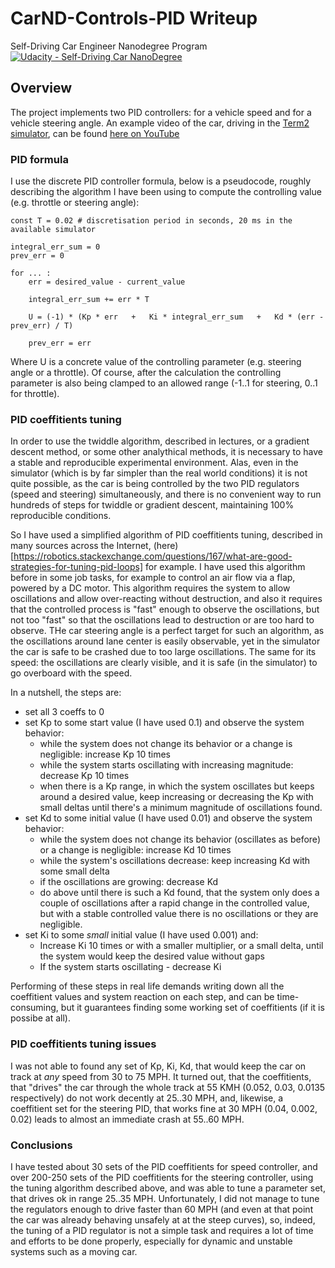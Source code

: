 # CarND-Controls-PID Writeup
Self-Driving Car Engineer Nanodegree Program
[![Udacity - Self-Driving Car NanoDegree](https://s3.amazonaws.com/udacity-sdc/github/shield-carnd.svg)](http://www.udacity.com/drive)

## Overview

The project implements two PID controllers: for a vehicle speed and for a vehicle steering angle. An example video of the car, driving in the [Term2 simulator](https://github.com/udacity/self-driving-car-sim/releases), can be found [here on YouTube](https://www.youtube.com/watch?v=0J0UKa9l3Ok)

### PID formula

I use the discrete PID controller formula, below is a pseudocode, roughly describing the algorithm I have been using to compute the controlling value (e.g. throttle or steering angle):

```
const T = 0.02 # discretisation period in seconds, 20 ms in the available simulator

integral_err_sum = 0
prev_err = 0

for ... :
    err = desired_value - current_value

    integral_err_sum += err * T

    U = (-1) * (Kp * err   +   Ki * integral_err_sum   +   Kd * (err - prev_err) / T)
    
    prev_err = err
```

Where U is a concrete value of the controlling parameter (e.g. steering angle or a throttle). Of course, after the calculation the controlling parameter is also being clamped to an allowed range (-1..1 for steering, 0..1 for throttle).

### PID coeffitients tuning

In order to use the twiddle algorithm, described in lectures, or a gradient descent method, or some other analythical methods, it is necessary to have a stable and reproducible experimental environment.
Alas, even in the simulator (which is by far simpler than the real world conditions) it is not quite possible, as the car is being controlled by the two PID regulators (speed and steering) simultaneously, and there is no convenient way to run hundreds of steps for twiddle or gradient descent, maintaining 100% reproducible conditions.

So I have used a simplified algorithm of PID coeffitients tuning, described in many sources across the Internet, (here)[https://robotics.stackexchange.com/questions/167/what-are-good-strategies-for-tuning-pid-loops] for example. I have used this algorithm before in some job tasks, for example to control an air flow via a flap, powered by a DC motor. This algorithm requires the system to allow oscillations and allow over-reacting without destruction, and also it requires that the controlled process is "fast" enough to observe the oscillations, but not too "fast" so that the oscillations lead to destruction or are too hard to observe. THe car steering angle is a perfect target for such an algorithm, as the oscillations around lane center is easily observable, yet in the simulator the car is safe to be crashed due to too large oscillations. The same for its speed: the oscillations are clearly visible, and it is safe (in the simulator) to go overboard with the speed.

In a nutshell, the steps are:

- set all 3 coeffs to 0
- set Kp to some start value (I have used 0.1) and observe the system behavior:
  * while the system does not change its behavior or a change is negligible: increase Kp 10 times
  * while the system starts oscillating with increasing magnitude: decrease Kp 10 times
  * when there is a Kp range, in which the system oscillates but keeps around a desired value, keep increasing or decreasing the Kp with small deltas until there's a minimum magnitude of oscillations found.
- set Kd to some initial value (I have used 0.01) and observe the system behavior:
  * while the system does not change its behavior (oscillates as before) or a change is negligible: increase Kd 10 times
  * while the system's oscillations decrease: keep increasing Kd with some small delta
  * if the oscillations are growing: decrease Kd
  * do above until there is such a Kd found, that the system only does a couple of oscillations after a rapid change in the controlled value, but with a stable controlled value there is no oscillations or they are negligible.
- set Ki to some _small_ initial value (I have used 0.001) and:
  * Increase Ki 10 times or with a smaller multiplier, or a small delta, until the system would keep the desired value without gaps
  * If the system starts oscillating - decrease Ki

Performing of these steps in real life demands writing down all the coeffitient values and system reaction on each step, and can be time-consuming, but it guarantees finding some working set of coeffitients (if it is possibe at all).


### PID coeffitients tuning issues

I was not able to found any set of Kp, Ki, Kd, that would keep the car on track at _any_ speed from 30 to 75 MPH. It turned out, that the coeffitients, that "drives" the car through the whole track at 55 KMH (0.052, 0.03, 0.0135 respectively) do not work decently at 25..30 MPH, and, likewise, a coeffitient set for the steering PID, that works fine at 30 MPH (0.04, 0.002, 0.02) leads to almost an immediate crash at 55..60 MPH.


### Conclusions

I have tested about 30 sets of the PID coeffitients for speed controller, and over 200-250 sets of the PID coeffitients for the steering controller, using the tuning algorithm described above, and was able to tune a parameter set, that drives ok in range 25..35 MPH. Unfortunately, I did not manage to tune the regulators enough to drive faster than 60 MPH (and even at that point the car was already behaving unsafely at at the steep curves), so, indeed, the tuning of a PID regulator is not a simple task and requires a lot of time and efforts to be done properly, especially for dynamic and unstable systems such as a moving car.



